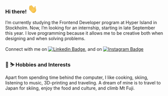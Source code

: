 ### Hi there! <img src="https://raw.githubusercontent.com/birkkensen/birkkensen/main/images/wave.gif" width="30px">

I’m currently studying the Frontend Developer program at Hyper Island in Stockholm. Now, I’m looking for an internship, starting in late September this year. I love programming because it allows me to be creative both when designing and when solving problems. <br/> <br/> Connect with me on [![Linkedin Badge](https://img.shields.io/badge/-LinkedIn-blue?style=rounded-square&logo=Linkedin&logoColor=white&link=https://www.linkedin.com/in/birkkensen)](https://www.linkedin.com/in/birkkensen), and on 
[![Instagram Badge](https://img.shields.io/badge/-Instagram-405DE6?style=rounded-square&logo=instagram&logoColor=white&link=https://www.instagram.com/birkkensen/)](https://www.instagram.com/birkkensen/)


<!--**<a href="https://www.linkedin.com/in/birkkensen/" target="_blank"><img src="https://raw.githubusercontent.com/birkkensen/birkkensen/main/images/linkedin.svg" width="15px"></a>, or on <a href="https://www.instagram.com/birkkensen/" target="_blank"><img src="https://raw.githubusercontent.com/birkkensen/birkkensen/main/images/instagram.svg" width="15px"></a>.**-->

### :fried_egg: :skier: Hobbies and Interests

Apart from spending time behind the computer, I like cooking, skiing, listening to music, 3D-printing and traveling. A dream of mine is to travel to Japan for skiing, enjoy the food and culture, and climb Mt Fuji. 
